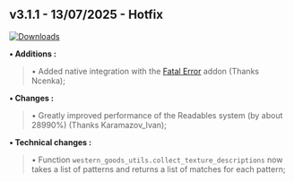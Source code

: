## **v3.1.1 - 13/07/2025 - Hotfix**

[![Downloads](https://img.shields.io/github/downloads/nltp-ashes/Western-Goods/v3.1.1/total?label=Downloads)]()

**• Additions :**
> • Added native integration with the [Fatal Error](https://www.moddb.com/mods/stalker-anomaly/addons/fatal-error-by-ncenka) addon (Thanks Ncenka);

**• Changes :**
> • Greatly improved performance of the Readables system (by about 28990%) (Thanks Karamazov_Ivan);

**• Technical changes :**
> • Function `western_goods_utils.collect_texture_descriptions` now takes a list of patterns and returns a list of matches for each pattern;
